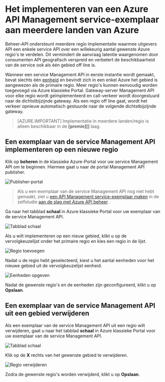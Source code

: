 <properties
    pageTitle="Het implementeren van een Azure API Management service-exemplaar aan meerdere landen van Azure"
    description="Informatie over hoe u een exemplaar van Azure API Management service implementeren op meerdere Azure regio's." 
    services="api-management"
    documentationCenter=""
    authors="steved0x"
    manager="erikre"
    editor=""/>

<tags
    ms.service="api-management"
    ms.workload="mobile"
    ms.tgt_pltfrm="na"
    ms.devlang="na"
    ms.topic="article"
    ms.date="10/25/2016"
    ms.author="sdanie"/>

# <a name="how-to-deploy-an-azure-api-management-service-instance-to-multiple-azure-regions"></a>Het implementeren van een Azure API Management service-exemplaar aan meerdere landen van Azure

Beheer-API ondersteunt meerdere regio implementatie waarmee uitgevers API een enkele service API over een willekeurig aantal gewenste Azure regio's te verdelen. Dit vermindert de aanvraag latentie waargenomen door consumenten API geografisch verspreid en verbetert de beschikbaarheid van de service ook als één gebied off line is. 

Wanneer een service Management API in eerste instantie wordt gemaakt, bevat slechts één [eenheid][] en bevindt zich in een enkel Azure het gebied is aangewezen als de primaire regio. Meer regio's kunnen eenvoudig worden toegevoegd via Azure klassieke Portal. Gateway-server Management API voor elke regio wordt geïmplementeerd en call-verkeer wordt doorgestuurd naar de dichtstbijzijnde gateway. Als een regio off line gaat, wordt het verkeer opnieuw automatisch gestuurde naar de volgende dichtstbijzijnde gateway. 

> [AZURE.IMPORTANT] Implementatie in meerdere landen/regio is alleen beschikbaar in de **[premie][]** laag.

## <a name="add-region"> </a>Een exemplaar van de service Management API implementeren op een nieuwe regio

Klik op **beheren** in de klassieke Azure-Portal voor uw service Management API om te beginnen. Hiermee gaat u naar de portal Management API publisher.

![Publisher-portal][api-management-management-console]

>Als u een exemplaar van de service Management API nog niet hebt gemaakt, ziet u [een API Management service-exemplaar maken][] in de zelfstudie [aan de slag met Azure API beheer][] .

Ga naar het tabblad **schaal** in Azure klassieke Portal voor uw exemplaar van de service Management API. 

![Tabblad schaal][api-management-scale-service]

Als u wilt implementeren op een nieuw gebied, klikt u op de vervolgkeuzelijst onder het primaire regio en kies een regio in de lijst.

![Regio toevoegen][api-management-add-region]

Nadat u de regio hebt geselecteerd, kiest u het aantal eenheden voor het nieuwe gebied uit de vervolgkeuzelijst eenheid.

![Eenheden opgeven][api-management-select-units]

Nadat de gewenste regio's en de eenheden zijn geconfigureerd, klikt u op **Opslaan**.

## <a name="remove-region"> </a>Een exemplaar van de service Management API uit een gebied verwijderen

Als een exemplaar van de service Management API uit een regio wilt verwijderen, gaat u naar het tabblad **schaal** in Azure klassieke Portal voor uw exemplaar van de service Management API. 

![Tabblad schaal][api-management-scale-service]

Klik op de **X** rechts van het gewenste gebied te verwijderen.  

![Regio verwijderen][api-management-remove-region]

Zodra de gewenste regio's worden verwijderd, klikt u op **Opslaan**.


[api-management-management-console]: ./media/api-management-howto-deploy-multi-region/api-management-management-console.png

[api-management-scale-service]: ./media/api-management-howto-deploy-multi-region/api-management-scale-service.png
[api-management-add-region]: ./media/api-management-howto-deploy-multi-region/api-management-add-region.png
[api-management-select-units]: ./media/api-management-howto-deploy-multi-region/api-management-select-units.png
[api-management-remove-region]: ./media/api-management-howto-deploy-multi-region/api-management-remove-region.png

[Een API Management service-exemplaar maken]: api-management-get-started.md#create-service-instance
[Aan de slag met Azure API beheer]: api-management-get-started.md

[Deploy an API Management service instance to a new region]: #add-region
[Delete an API Management service instance from a region]: #remove-region

[eenheid]: http://azure.microsoft.com/pricing/details/api-management/
[Premium]: http://azure.microsoft.com/pricing/details/api-management/

